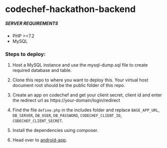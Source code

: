 
# codechef-hackathon-backend

##### SERVER REQUIREMENTS

<ul>
<li>PHP >=7.2</li>
<li>MySQL</li>
</ul>

### Steps to deploy:
1. Host a MySQL instance and use the mysql-dump.sql file to create required database and table.

2. Clone this repo to where you want to deploy this. Your virtual host document root should be the public folder of this repo.

3. Create an app on codechef and get your client secret, client id and enter the redirect url as https://your-domain/login/redirect

4. Find the file `define.php` in the includes folder and replace `BASE_APP_URL`, `DB_SERVER`,  `DB_USER`, `DB_PASSWORD`, `CODECHEF_CLIENT_ID`, `CODECHEF_CLIENT_SECRET`. 

5. Install the dependencies using composer.

6. Head over to [android-app](https://github.com/pushkar-anand/codechef-hackathon/tree/master/android-app). 
    
